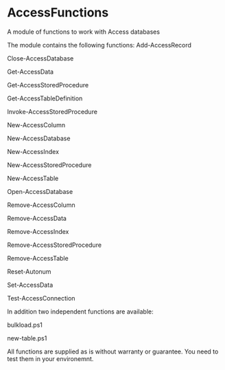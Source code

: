 # AccessFunctions
A module of functions to work with Access databases

The module contains the following functions:
Add-AccessRecord

Close-AccessDatabase

Get-AccessData

Get-AccessStoredProcedure

Get-AccessTableDefinition

Invoke-AccessStoredProcedure

New-AccessColumn

New-AccessDatabase

New-AccessIndex

New-AccessStoredProcedure

New-AccessTable

Open-AccessDatabase

Remove-AccessColumn

Remove-AccessData

Remove-AccessIndex

Remove-AccessStoredProcedure

Remove-AccessTable

Reset-Autonum

Set-AccessData

Test-AccessConnection

In addition two independent functions are available:

bulkload.ps1

new-table.ps1

All functions are supplied as is without warranty or guarantee. You need to test them in your environemnt.

